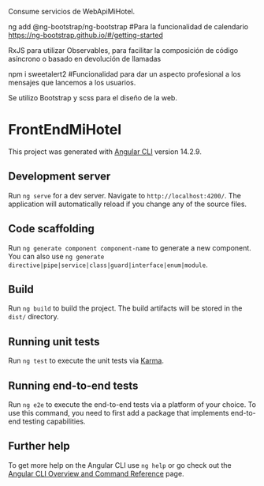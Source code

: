 Consume servicios de WebApiMiHotel.

ng add @ng-bootstrap/ng-bootstrap #Para la funcionalidad de calendario
https://ng-bootstrap.github.io/#/getting-started

RxJS para utilizar Observables, para facilitar la composición de código asíncrono o basado en devolución de llamadas

npm i sweetalert2 #Funcionalidad para dar un aspecto profesional a los mensajes que lancemos a los usuarios.

Se utilizo Bootstrap y scss para el diseño de la web.

# FrontEndMiHotel

This project was generated with [Angular CLI](https://github.com/angular/angular-cli) version 14.2.9.

## Development server

Run `ng serve` for a dev server. Navigate to `http://localhost:4200/`. The application will automatically reload if you change any of the source files.

## Code scaffolding

Run `ng generate component component-name` to generate a new component. You can also use `ng generate directive|pipe|service|class|guard|interface|enum|module`.

## Build

Run `ng build` to build the project. The build artifacts will be stored in the `dist/` directory.

## Running unit tests

Run `ng test` to execute the unit tests via [Karma](https://karma-runner.github.io).

## Running end-to-end tests

Run `ng e2e` to execute the end-to-end tests via a platform of your choice. To use this command, you need to first add a package that implements end-to-end testing capabilities.

## Further help

To get more help on the Angular CLI use `ng help` or go check out the [Angular CLI Overview and Command Reference](https://angular.io/cli) page.
